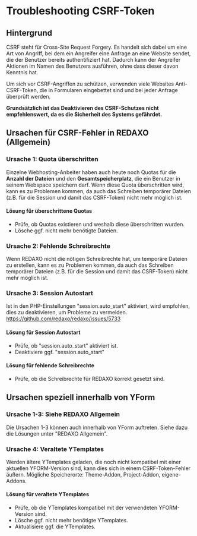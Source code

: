 # Troubleshooting CSRF-Token

## Hintergrund

CSRF steht für Cross-Site Request Forgery. Es handelt sich dabei um eine Art von Angriff, bei dem ein Angreifer eine Anfrage an eine Website sendet, die der Benutzer bereits authentifiziert hat. Dadurch kann der Angreifer Aktionen im Namen des Benutzers ausführen, ohne dass dieser davon Kenntnis hat. 

Um sich vor CSRF-Angriffen zu schützen, verwenden viele Websites Anti-CSRF-Token, die in Formularen eingebettet sind und bei jeder Anfrage überprüft werden.

**Grundsätzlich ist das Deaktivieren des CSRF-Schutzes nicht empfehlenswert, da es die Sicherheit des Systems gefährdet.**

## Ursachen für CSRF-Fehler in REDAXO (Allgemein)

### Ursache 1: Quota überschritten

Einzelne Webhosting-Anbeiter haben auch heute noch Quotas für die **Anzahl der Dateien** und den **Gesamtspeicherplatz**, die ein Benutzer in seinem Webspace speichern darf. Wenn diese Quota überschritten wird, kann es zu Problemen kommen, da auch das Schreiben temporärer Dateien (z.B. für die Session und damit das CSRF-Token) nicht mehr möglich ist.

#### Lösung für überschrittene Quotas

- Prüfe, ob Quotas existieren und weshalb diese überschritten wurden.
- Lösche ggf. nicht mehr benötigte Dateien.

### Ursache 2: Fehlende Schreibrechte

Wenn REDAXO nicht die nötigen Schreibrechte hat, um temporäre Dateien zu erstellen, kann es zu Problemen kommen, da auch das Schreiben temporärer Dateien (z.B. für die Session und damit das CSRF-Token) nicht mehr möglich ist.

### Ursache 3: Session Autostart

Ist in den PHP-Einstellungen "session.auto_start" aktiviert, wird empfohlen, dies zu deaktivieren, um Probleme zu vermeiden. <https://github.com/redaxo/redaxo/issues/5733>

#### Lösung für Session Autostart

- Prüfe, ob "session.auto_start" aktiviert ist.
- Deaktiviere ggf. "session.auto_start"

#### Lösung für fehlende Schreibrechte

- Prüfe, ob die Schreibrechte für REDAXO korrekt gesetzt sind.

## Ursachen speziell innerhalb von YForm

### Ursache 1-3: Siehe REDAXO Allgemein

Die Ursachen 1-3 können auch innerhalb von YForm auftreten. Siehe dazu die Lösungen unter "REDAXO Allgemein".

### Ursache 4: Veraltete YTemplates

Werden ältere YTemplates geladen, die noch nicht kompatibel mit einer aktuellen YFORM-Version sind, kann dies sich in einem CSRF-Token-Fehler äußern. Mögliche Speicherorte: Theme-Addon, Project-Addon, eigene-Addons.

#### Lösung für veraltete YTemplates

- Prüfe, ob die YTemplates kompatibel mit der verwendeten YFORM-Version sind.
- Lösche ggf. nicht mehr benötigte YTemplates.
- Aktualisiere ggf. die YTemplates.
